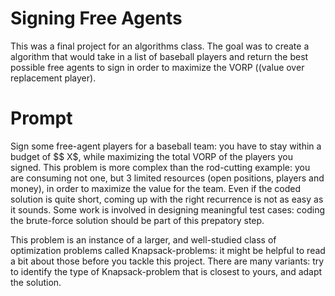 # Signing Free Agents
This was a final project for an algorithms class. The goal was to create a algorithm that would take in a list of baseball players and return the best possible free agents to sign in order to maximize the VORP ((value over replacement player).

# Prompt
Sign some free-agent players for a baseball team: you have to stay within a budget of $$ X$, while maximizing the total VORP of the players you signed. This problem is more complex than the rod-cutting example: you are consuming not one, but 3 limited resources (open positions, players and money), in order to maximize the value for the team. Even if the coded solution is quite short, coming up with the right recurrence is not as easy as it sounds. Some work is involved in designing meaningful test cases: coding the brute-force solution should be part of this prepatory step.

This problem is an instance of a larger, and well-studied class of optimization problems called Knapsack-problems: it might be helpful to read a bit about those before you tackle this project. There are many variants: try to identify the type of Knapsack-problem that is closest to yours, and adapt the solution.
